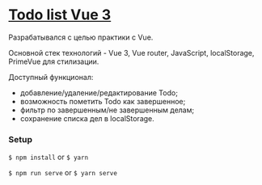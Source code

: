 # [Todo list Vue 3](https://todo-vue3.vercel.app/) 

Разрабатывался с целью практики с Vue.

Основной стек технологий - Vue 3, Vue router, JavaScript, localStorage, PrimeVue для стилизации.

Доступный функционал: 
  * добавление/удаление/редактирование Todo;
  * возможность пометить Todo как завершенное;
  * фильтр по завершенным/не завершенным делам; 
  * сохранение списка дел в localStorage.

### Setup

`$ npm install` or `$ yarn`

`$ npm run serve` or `$ yarn serve`
